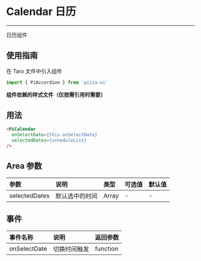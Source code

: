 # Calendar 日历

---
日历组件

## 使用指南

在 Taro 文件中引入组件

```js
import { PiAccordion } from 'pizza-ui'
```

**组件依赖的样式文件（仅按需引用时需要）**


## 用法

```html
<PiCalendar
  onSelectDate={this.onSelectDate}
  selectedDates={scheduleList}
/>
```

## Area 参数

| 参数         | 说明                                    | 类型            | 可选值           | 默认值 |
|:-------------|:----------------------------------------|:----------------|:-----------------|:-------|
| selectedDates  | 默认选中的时间                  | Array       | -                | -  |


## 事件
| 事件名称         | 说明                                    | 返回参数 |
|:-------------|:----------------------------------------|:-- |
| onSelectDate  |	 切换时间触发 |  function | - |
